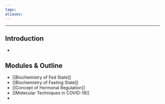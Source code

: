 ```yaml
---
tags:
aliases:
---
```

---

## Introduction
- 

## Modules & Outline
- [[Biochemistry of Fed State]]
- [[Biochemistry of Fasting State]]
- [[Concept of Hormonal Regulation]]
- [[Molecular Techniques in COVID-19]]
- 




